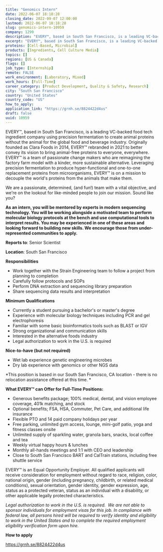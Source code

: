 ```yaml
---
title: "Genomics Intern"
date: 2022-06-07 18:18:28
closing_date: 2022-09-07 12:00:00
lastmod: 2022-06-07 18:18:28
slug: genomics-intern-10959
company: 1299
description: "EVERY™, based in South San Francisco, is a leading VC-backed food tech ingredient company using precision fermentation to create animal proteins without the animal for the global food and beverage industry. Originally founded as Clara Foods in 2014, EVERY™ rebranded in 2021 to better convey its vision to bring animal-free proteins to everyone, everywhere. EVERY™ is a team of passionate change makers who are reimagining the factory farm model with a kinder, more sustainable alternative."
excerpt: "EVERY™, based in South San Francisco, is a leading VC-backed food tech ingredient company using precision fermentation to create animal proteins without the animal for the global food and beverage industry. Originally founded as Clara Foods in 2014, EVERY™ rebranded in 2021 to better convey its vision to bring animal-free proteins to everyone, everywhere. EVERY™ is a team of passionate change makers who are reimagining the factory farm model with a kinder, more sustainable alternative."
proteins: [Cell-Based, Microbial]
products: [Ingredients, Cell Culture Media]
topics: []
regions: [US & Canada]
flags: []
job_type: [Internship]
remote: FALSE
work_environment: [Laboratory, Mixed]
work_hours: [Full-Time]
career_category: [Product Development, Quality & Safety, Research]
city: "South San Francisco"
country: "United States"
country_code: "US"
how_to_apply: 
application_link: "https://grnh.se/8824422d4us"
draft: false
uuid: 10959
---
```

EVERY™, based in South San Francisco, is a leading VC-backed food tech
ingredient company using precision fermentation to create animal
proteins without the animal for the global food and beverage industry.
Originally founded as Clara Foods in 2014, EVERY™ rebranded in 2021 to
better convey its vision to bring animal-free proteins to everyone,
everywhere. EVERY™ is a team of passionate change makers who are
reimagining the factory farm model with a kinder, more sustainable
alternative. Leveraging precision fermentation to produce
hyper-functional and one-to-one replacement proteins from
microorganisms, EVERY™ is on a mission to decouple the world's proteins
from the animals that make them.

We are a passionate, determined, (and fun!) team with a vital objective,
and we\'re on the lookout for like-minded people to join our mission.
Sound like you?

**As an intern, you will be mentored by experts in modern sequencing
technology. You will be working alongside a motivated team to perform
molecular biology protocols at the bench and use computational tools to
interpret results. You may be experienced in one of these areas and
looking forward to building new skills. We encourage those from
under-represented communities to apply.**

**Reports to**: Senior Scientist

**Location**: South San Francisco 

**Responsibilities**

-   Work together with the Strain Engineering team to follow a project
    from planning to completion
-   Carefully follow protocols and SOPs
-   Perform DNA extraction and sequencing library preparation
-   Share sequencing data results and interpretation

**Minimum Qualifications**

-   Currently a student pursuing a bachelor's or master's degree
-   Experience with molecular biology techniques including PCR and gel
    electrophoresis
-   Familiar with some basic bioinformatics tools such as BLAST or IGV
-   Strong organizational and communication skills
-   Interested in the alternative foods industry
-   Legal authorization to work in the U.S. is required

**Nice-to-have (but not required)**

-   Wet lab experience genetic engineering microbes
-   Dry lab experience with genomics or other NGS data

*This position is based in our South San Francisco, CA location - there
is no relocation assistance offered at this time. *

**What EVERY™ can Offer for Full-Time Positions:**

-   Generous benefits package; 100% medical, dental, and vision employee
    coverage, 401k matching, and stock
-   Optional benefits; FSA, HSA, Commuter, Pet Care, and additional life
    insurance
-   Flexible PTO and 14 paid company holidays per year
-   Free parking, unlimited gym access, lounge, mini-golf patio, yoga
    and fitness classes onsite
-   Unlimited supply of sparkling water, granola bars, snacks, local
    coffee and tea
-   Weekly virtual happy hours & lunches
-   Monthly all-hands meetings and 1:1 with CEO and leadership
-   Close to South San Francisco BART and CalTrain stations, including
    free shuttle service

EVERY™ is an Equal Opportunity Employer. All qualified applicants will
receive consideration for employment without regard to race, religion,
color, national origin, gender (including pregnancy, childbirth, or
related medical conditions), sexual orientation, gender identity, gender
expression, age, status as a protected veteran, status as an individual
with a disability, or other applicable legally protected
characteristics.

*Legal authorization to work in the U.S. is required.  We are not able
to sponsor individuals for employment visas for this job. In compliance
with federal law, all persons hired will be required to verify identity
and eligibility to work in the United States and to complete the
required employment eligibility verification form upon hire.*


**How to apply**


<https://grnh.se/8824422d4us>
